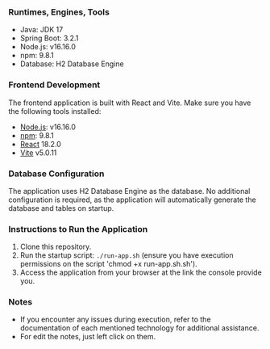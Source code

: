 ### Runtimes, Engines, Tools

- Java: JDK 17
- Spring Boot: 3.2.1
- Node.js: v16.16.0
- npm: 9.8.1
- Database: H2 Database Engine

### Frontend Development

The frontend application is built with React and Vite. Make sure you have the following tools installed:

- [Node.js](https://nodejs.org/): v16.16.0
- [npm](https://www.npmjs.com/): 9.8.1
- [React](https://reactjs.org/) 18.2.0
- [Vite](https://vitejs.dev/) v5.0.11 

### Database Configuration

The application uses H2 Database Engine as the database. No additional configuration is required, as the application will automatically generate the database and tables on startup.

### Instructions to Run the Application

1. Clone this repository.
2. Run the startup script: `./run-app.sh` (ensure you have execution permissions on the script 'chmod +x run-app.sh.sh').
3. Access the application from your browser at the link the console provide you.

### Notes

- If you encounter any issues during execution, refer to the documentation of each mentioned technology for additional assistance.
- For edit the notes, just left click on them.
